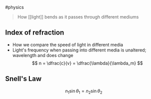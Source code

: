 #physics 

> How [[light]] bends as it passes through different mediums

## Index of refraction
- How we compare the speed of light in different media
- Light's frequency when passing into different media is unaltered; wavelength and does change
$$ n = \dfrac{c}{v} = \dfrac{\lambda}{\lambda_m} $$

## Snell's Law
$$ n_1 \sin \theta_1 = n_2 \sin \theta_2 $$